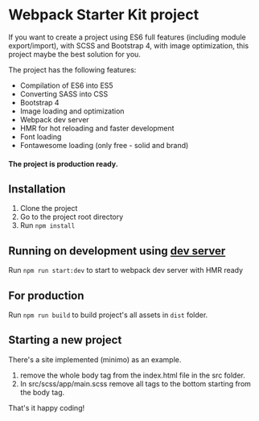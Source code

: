 # Webpack Starter Kit project

If you want to create a project using ES6 full features (including module export/import), 
with SCSS and Bootstrap 4, with image optimization, this project maybe the best solution for you. 

The project has the following features:

 - Compilation of ES6 into ES5
 - Converting SASS into CSS
 - Bootstrap 4
 - Image loading and optimization
 - Webpack dev server
 - HMR for hot reloading and faster development
 - Font loading
 - Fontawesome loading (only free - solid and brand)
 
#### The project is production ready.
 
## Installation
1. Clone the project
2. Go to the project root directory
3. Run `npm install`

## Running on development using [dev server](https://github.com/webpack/webpack-dev-server)

Run `npm run start:dev` to start to webpack dev server with HMR ready

## For production 

Run `npm run build` to build project's all assets in `dist` folder.

## Starting a new project
There's a site implemented (minimo) as an example.
1. remove the whole body tag from the index.html file in the src folder.
2. In src/scss/app/main.scss remove all tags to the bottom starting from the body tag.

That's it happy coding!

